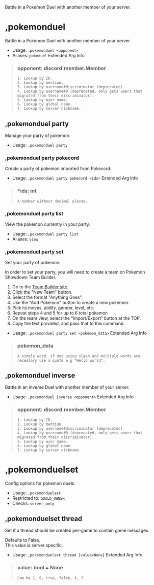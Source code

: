 Battle in a Pokemon Duel with another member of your server.

# ,pokemonduel
Battle in a Pokemon Duel with another member of your server.<br/>
 - Usage: `,pokemonduel <opponent>`
 - Aliases: `pokeduel`
Extended Arg Info
> ### opponent: discord.member.Member
> 
> 
>     1. Lookup by ID.
>     2. Lookup by mention.
>     3. Lookup by username#discriminator (deprecated).
>     4. Lookup by username#0 (deprecated, only gets users that migrated from their discriminator).
>     5. Lookup by user name.
>     6. Lookup by global name.
>     7. Lookup by server nickname.
> 
>     
## ,pokemonduel party
Manage your party of pokemon.<br/>
 - Usage: `,pokemonduel party`
### ,pokemonduel party pokecord
Create a party of pokemon imported from Pokecord.<br/>
 - Usage: `,pokemonduel party pokecord <ids>`
Extended Arg Info
> ### *ids: int
> ```
> A number without decimal places.
> ```
### ,pokemonduel party list
View the pokemon currently in your party.<br/>
 - Usage: `,pokemonduel party list`
 - Aliases: `view`
### ,pokemonduel party set
Set your party of pokemon.<br/>

In order to set your party, you will need to create a team on Pokemon Showdown Team Builder.<br/>
1. Go to the [Team Builder site](https://play.pokemonshowdown.com/teambuilder).<br/>
2. Click the "New Team" button.<br/>
3. Select the format "Anything Goes".<br/>
4. Use the "Add Pokemon" button to create a new pokemon.<br/>
5. Pick its moves, ability, gender, level, etc.<br/>
6. Repeat steps 4 and 5 for up to 6 total pokemon<br/>
7. On the team view, select the "Import/Export" button at the TOP.<br/>
8. Copy the text provided, and pass that to this command.<br/>
 - Usage: `,pokemonduel party set <pokemon_data>`
Extended Arg Info
> ### pokemon_data
> ```
> A single word, if not using slash and multiple words are necessary use a quote e.g "Hello world".
> ```
## ,pokemonduel inverse
Battle in an Inverse Duel with another member of your server.<br/>
 - Usage: `,pokemonduel inverse <opponent>`
Extended Arg Info
> ### opponent: discord.member.Member
> 
> 
>     1. Lookup by ID.
>     2. Lookup by mention.
>     3. Lookup by username#discriminator (deprecated).
>     4. Lookup by username#0 (deprecated, only gets users that migrated from their discriminator).
>     5. Lookup by user name.
>     6. Lookup by global name.
>     7. Lookup by server nickname.
> 
>     
# ,pokemonduelset
Config options for pokemon duels.<br/>
 - Usage: `,pokemonduelset`
 - Restricted to: `GUILD_OWNER`
 - Checks: `server_only`
## ,pokemonduelset thread
Set if a thread should be created per-game to contain game messages.<br/>

Defaults to False.<br/>
This value is server specific.<br/>
 - Usage: `,pokemonduelset thread [value=None]`
Extended Arg Info
> ### value: bool = None
> ```
> Can be 1, 0, true, false, t, f
> ```
